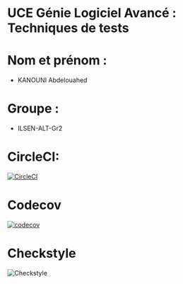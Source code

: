 # UCE Génie Logiciel Avancé : Techniques de tests

# Nom et prénom :
* KANOUNI Abdelouahed

# Groupe : 
* ILSEN-ALT-Gr2

# CircleCI:
[![CircleCI](https://circleci.com/gh/abdelouahedKanouni/ceri-m1-techniques-de-test.svg?style=svg)](https://app.circleci.com/pipelines/github/abdelouahedKanouni)
# Codecov
[![codecov](https://codecov.io/gh/abdelouahedKanouni/ceri-m1-techniques-de-test/branch/main/graph/badge.svg?token=3Z3Z3Z3Z3Z)](https://codecov.io/gh/abdelouahedKanouni/ceri-m1-techniques-de-test)
# Checkstyle
![Checkstyle](https://img.shields.io/badge/Checkstyle-Passed-brightgreen)
